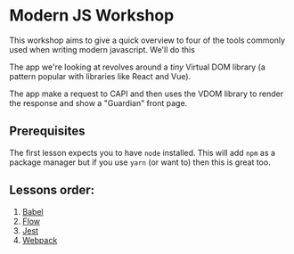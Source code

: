 # Modern JS Workshop
This workshop aims to give a quick overview to four of the tools commonly used when writing modern javascript. We'll do this 


The app we're looking at revolves around a *tiny* Virtual DOM library (a pattern popular with libraries like React and Vue).

The app make a request to CAPI and then uses the VDOM library to render the response and show a "Guardian" front page.

## Prerequisites
The first lesson expects you to have `node` installed. This will add `npm` as a package manager but if you use `yarn` (or want to) then this is great too.

## Lessons order: 

 1. [Babel](/lessons/babel.md)
 2. [Flow](/lessons/flow.md)
 3. [Jest](/lessons/jest.md)
 4. [Webpack](/lessons/webpack.md)
